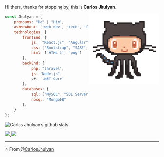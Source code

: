 Hi there, thanks for stopping by, this is **Carlos Jhulyan**.

<img align='right' src="https://raw.githubusercontent.com/iCharlesZ/FigureBed/master/img/octocat.gif" width="230">

```javascript
const Jhulyan = {
    pronouns: "He" | "Him",
    askMeAbout: ["web dev", "tech", "frontend js dev"],
    technologies: {
        frontEnd: {
            js: ["React.js", "Angular"],
            css: ["Bootstrap", "SASS", "Tailwind"],
            html: ["HTML 5", "pug"]
        },
        backEnd: {
            php: "laravel",
            js: "Node.js",
            c#: ".NET Core"
        },
        databases: {
            sql: ["MySQL", "SQL Server"],
            nosql: "MongoDB"
        },
    }
};
```

![Carlos Jhulyan's github stats](https://github-readme-stats.vercel.app/api?username=CarlosJhulyan&hide=contribs,prs&count_private=true&show_icons=true)

<a href="https://github.com/CarlosJhulyan">
  <img src="https://img.shields.io/github/followers/CarlosJhulyan">
</a>
<a href="https://github.com/CarlosJhulyan">
   <img src="https://komarev.com/ghpvc/?username=CarlosJhulyan">
</a>

---

⭐️ From [@CarlosJhulyan](https://github.com/CarlosJhulyan)
